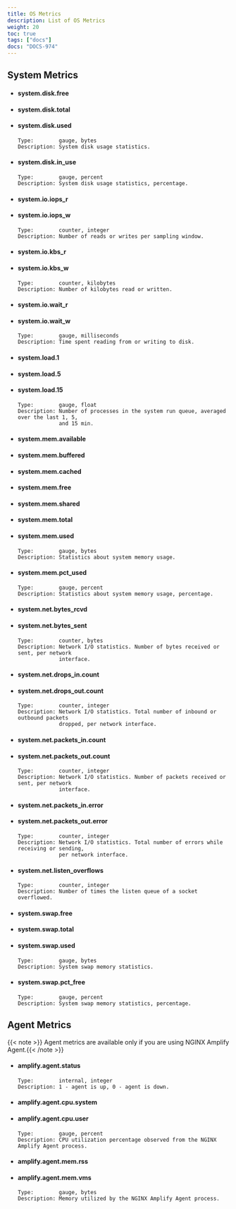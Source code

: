 ```yaml
---
title: OS Metrics
description: List of OS Metrics
weight: 20
toc: true
tags: ["docs"]
docs: "DOCS-974"
---
```


## System Metrics

- ####  **system.disk.free**
- ####  **system.disk.total**
- ####  **system.disk.used**


  ```
  Type:        gauge, bytes
  Description: System disk usage statistics.
  ```


- ####  **system.disk.in_use**


  ```
  Type:        gauge, percent
  Description: System disk usage statistics, percentage.
  ```


- ####  **system.io.iops_r**
- ####  **system.io.iops_w**


  ```
  Type:        counter, integer
  Description: Number of reads or writes per sampling window.
  ```


- ####  **system.io.kbs_r**
- ####  **system.io.kbs_w**


  ```
  Type:        counter, kilobytes
  Description: Number of kilobytes read or written.
  ```


- ####  **system.io.wait_r**
- ####  **system.io.wait_w**


  ```
  Type:        gauge, milliseconds
  Description: Time spent reading from or writing to disk.
  ```


- ####  **system.load.1**
- ####  **system.load.5**
- ####  **system.load.15**


  ```
  Type:        gauge, float
  Description: Number of processes in the system run queue, averaged over the last 1, 5,
               and 15 min.
  ```


- ####  **system.mem.available**
- ####  **system.mem.buffered**
- ####  **system.mem.cached**
- ####  **system.mem.free**
- ####  **system.mem.shared**
- ####  **system.mem.total**
- ####  **system.mem.used**


  ```
  Type:        gauge, bytes
  Description: Statistics about system memory usage.
  ```


- ####  **system.mem.pct_used**


  ```
  Type:        gauge, percent
  Description: Statistics about system memory usage, percentage.
  ```


- ####  **system.net.bytes_rcvd**
- ####  **system.net.bytes_sent**


  ```
  Type:        counter, bytes
  Description: Network I/O statistics. Number of bytes received or sent, per network
               interface.
  ```


- ####  **system.net.drops_in.count**
- ####  **system.net.drops_out.count**


  ```
  Type:        counter, integer
  Description: Network I/O statistics. Total number of inbound or outbound packets
               dropped, per network interface.
  ```


- ####  **system.net.packets_in.count**
- ####  **system.net.packets_out.count**


  ```
  Type:        counter, integer
  Description: Network I/O statistics. Number of packets received or sent, per network
               interface.
  ```


- ####  **system.net.packets_in.error**
- ####  **system.net.packets_out.error**


  ```
  Type:        counter, integer
  Description: Network I/O statistics. Total number of errors while receiving or sending,
               per network interface.
  ```


- ####  **system.net.listen_overflows**


  ```
  Type:        counter, integer
  Description: Number of times the listen queue of a socket overflowed.
  ```


- ####  **system.swap.free**
- ####  **system.swap.total**
- ####  **system.swap.used**


  ```
  Type:        gauge, bytes
  Description: System swap memory statistics.
  ```


- ####  **system.swap.pct_free**


  ```
  Type:        gauge, percent
  Description: System swap memory statistics, percentage.
  ```

## Agent Metrics

{{< note >}} Agent metrics are available only if you are using NGINX Amplify Agent.{{< /note >}}

- ####  **amplify.agent.status**
  
   ```
   Type:        internal, integer
   Description: 1 - agent is up, 0 - agent is down.
   ```
- ####  **amplify.agent.cpu.system**
- ####  **amplify.agent.cpu.user**

   ```
   Type:        gauge, percent
   Description: CPU utilization percentage observed from the NGINX Amplify Agent process.
   ```


- ####  **amplify.agent.mem.rss**
- ####  **amplify.agent.mem.vms**


  ```
  Type:        gauge, bytes
  Description: Memory utilized by the NGINX Amplify Agent process.
  ```